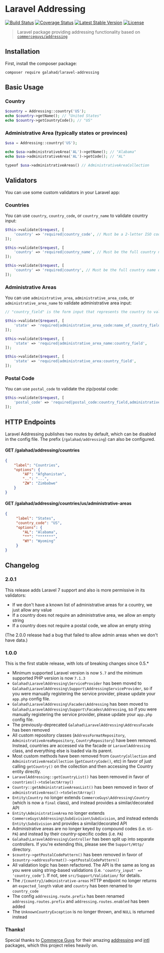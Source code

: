 # Laravel Addressing

[![Build Status](https://travis-ci.org/glhd/laravel-addressing.svg)](https://travis-ci.org/glhd/laravel-addressing) [![Coverage Status](https://coveralls.io/repos/github/glhd/laravel-addressing/badge.svg?branch=master)](https://coveralls.io/github/glhd/laravel-addressing?branch=master) [![Latest Stable Version](https://poser.pugx.org/galahad/laravel-addressing/v/stable)](https://packagist.org/packages/galahad/laravel-addressing) [![License](https://poser.pugx.org/galahad/laravel-addressing/license)](https://packagist.org/packages/galahad/laravel-addressing)

> Laravel package providing addressing functionality based on [`commerceguys/addressing`](https://github.com/commerceguys/addressing)

## Installation

First, install the composer package:

```
composer require galahad/laravel-addressing
```

## Basic Usage

### Country

```php
$country = Addressing::country('US');
echo $country->getName(); // "United States"
echo $country->getCountryCode(); // "US"
```

### Administrative Area (typically states or provinces)

```php
$usa = Addressing::country('US');

echo $usa->administrativeArea('AL')->getName(); // "Alabama"
echo $usa->administrativeArea('AL')->getCode(); // "AL"

typeof $usa->administrativeAreas() // AdministrativeAreaCollection
```

## Validators

You can use some custom validators in your Laravel app:

### Countries

You can use `country`, `country_code`, or `country_name` to validate country input:

```php
$this->validate($request, [
    'country' => 'required|country_code', // Must be a 2-letter ISO code, such as "US"
]);

$this->validate($request, [
    'country' => 'required|country_name', // Must be the full country name, such as "United States"
]);

$this->validate($request, [
    'country' => 'required|country', // Must be the full country name or 2-letter ISO code
]);
```

### Administrative Areas

You can use `administrative_area`, `administrative_area_code`, or `administrative_area_name` to validate administrative area input:

```php
// "country_field" is the form input that represents the country to validate against

$this->validate($request, [
    'state' => 'required|administrative_area_code:name_of_country_field',
]);

$this->validate($request, [
    'state' => 'required|administrative_area_name:country_field',
]);

$this->validate($request, [
    'state' => 'required|administrative_area:country_field',
]);
```

### Postal Code

You can use `postal_code` to validate the zip/postal code:

```php
$this->validate($request, [
    'postal_code' => 'required|postal_code:country_field,administrative_area_field',
]);
```

## HTTP Endpoints

Laravel Addressing publishes two routes by default, which can be disabled in the config file.
The prefix (`/galahad/addressing`) can also be configured.

#### GET /galahad/addressing/countries
```json
{
    "label": "Countries",
    "options": {
        "AF": "Afghanistan",
        "..": "...",
        "ZW": "Zimbabwe"
    }
}
```

#### GET /galahad/addressing/countries/us/administrative-areas
```json
{
     "label": "States",
     "country_code": "US",
     "options": {
        "AL": "Alabama",
        "**": "*******",
        "WY": "Wyoming"
     }
}
```

## Changelog

### 2.0.1

This release adds Laravel 7 support and also is more permissive in its validators:

 - If we don't have a known list of administrative areas for a country, we just allow any value
 - If a country does not require an administrative area, we allow an empty string
 - If a country does not require a postal code, we allow an empty string
 
(The 2.0.0 release had a bug that failed to allow admin areas when we don't have data.)

### 1.0.0

This is the first stable release, with lots of breaking changes since 0.5.*

 - Minimum supported Laravel version is now `5.7` and the minimum supported PHP version is now `7.1.3`
 - `Galahad\LaravelAddressing\ServiceProvider` has been moved to `Galahad\LaravelAddressing\Support\AddressingServiceProvider`, so if you were manually registering the service provider, please update your `app.php` config file. 
 - `Galahad\LaravelAddressing\Facades\Addressing` has been moved to `Galahad\LaravelAddressing\Support\Facades\Addressing`, so if you were manually registering the service provider, please update your `app.php` config file.
 - The previously-deprecated `Galahad\LaravelAddressing\AddressFacade` has been removed 
 - All custom repository classes (`AddressFormatRepository`, `AdministrativeAreaRepository`, `CountryRepository`) have been removed. Instead, countries are accessed via the facade or `LaravelAddressing` class, and everything else is loaded via its parent.
 - Most custom methods have been removed from `CountryCollection` and `AdministrativeAreaCollection` (`getCountryCode()`, etc) in favor of just calling `getCountry()` on the collection and then accessing the Country entity directly.
 - `LaravelAddressing::getCountryList()` has been removed in favor of `countries()->toSelectArray()`
 - `Country::getAdministrativeAreasList()` has been removed in favor of `administrativeAreas()->toSelectArray()`
 - `Entity\Country` no longer extends `CommerceGuys\Addressing\Country` (which is now a `final` class), and instead provides a similar/decorated API
 - `Entity\AdministrativeArea` no longer extends `CommerceGuys\Addressing\Subdivision\Subdivision`, and instead extends `Entity\Subdivision` and provides a similar/decorated API
 - Administrative areas are no longer keyed by compound codes (i.e. `US-PA`) and instead by their country-specific codes (i.e. `PA`)
 - `Galahad\LaravelAddressing\Controller` has been split up into separate controllers. If you're extending this, please see the `Support/Http/` directory.
 - `$country->getPostalCodePattern()` has been removed in favor of `$country->addressFormat()->getPostalCodePattern()`
 - All validation logic has been refactored. The API is the same as long as you were using string-based validations (i.e. `'country_input' => 'country_code'`). If not, see `src/Support/Validation/` for details.
 - The `/{country}/administrative-areas` HTTP endpoint no longer returns an `expected_length` value and `country` has been renamed to `country_code`
 - The config `addressing.route.prefix` has been renamed `addressing.routes.prefix` and `addressing.routes.enabled` has been added
 - The `UnknownCountryException` is no longer thrown, and `NULL` is returned instead  

### Thanks!

Special thanks to [Commerce Guys](https://github.com/commerceguys) for their amazing 
[addressing](https://github.com/commerceguys/addressing) and [intl](https://github.com/commerceguys/intl) packages, 
which this project relies heavily on.
